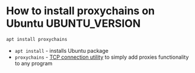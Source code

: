 # How to install proxychains on Ubuntu UBUNTU_VERSION

```bash
apt install proxychains
```

- `apt install` - installs Ubuntu package
- `proxychains` - [TCP connection utility](https://github.com/haad/proxychains) to simply add proxies functionality to any program


